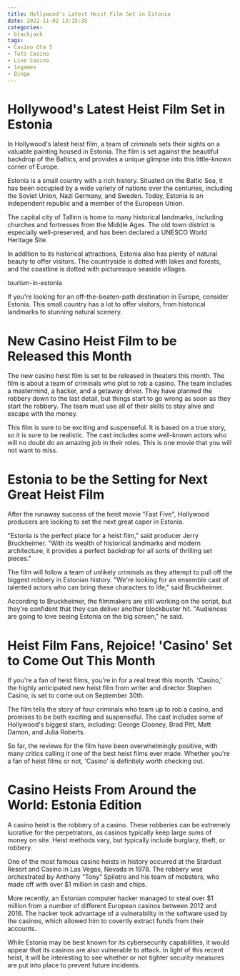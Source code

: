 ```yaml
---
title: Hollywood's Latest Heist Film Set in Estonia
date: 2022-11-02 13:15:35
categories:
- blackjack
tags:
- Casino Gta 5
- Toto Casino
- Live Casino
- 1xgames
- Bingo
---
```



#  Hollywood's Latest Heist Film Set in Estonia

In Hollywood's latest heist film, a team of criminals sets their sights on a valuable painting housed in Estonia. The film is set against the beautiful backdrop of the Baltics, and provides a unique glimpse into this little-known corner of Europe.

Estonia is a small country with a rich history. Situated on the Baltic Sea, it has been occupied by a wide variety of nations over the centuries, including the Soviet Union, Nazi Germany, and Sweden. Today, Estonia is an independent republic and a member of the European Union.

The capital city of Tallinn is home to many historical landmarks, including churches and fortresses from the Middle Ages. The old town district is especially well-preserved, and has been declared a UNESCO World Heritage Site.

In addition to its historical attractions, Estonia also has plenty of natural beauty to offer visitors. The countryside is dotted with lakes and forests, and the coastline is dotted with picturesque seaside villages.

 tourism-in-estonia

If you're looking for an off-the-beaten-path destination in Europe, consider Estonia. This small country has a lot to offer visitors, from historical landmarks to stunning natural scenery.

#  New Casino Heist Film to be Released this Month

The new casino heist film is set to be released in theaters this month. The film is about a team of criminals who plot to rob a casino. The team includes a mastermind, a hacker, and a getaway driver. They have planned the robbery down to the last detail, but things start to go wrong as soon as they start the robbery. The team must use all of their skills to stay alive and escape with the money.

This film is sure to be exciting and suspenseful. It is based on a true story, so it is sure to be realistic. The cast includes some well-known actors who will no doubt do an amazing job in their roles. This is one movie that you will not want to miss.

#  Estonia to be the Setting for Next Great Heist Film

After the runaway success of the heist movie "Fast Five", Hollywood producers are looking to set the next great caper in Estonia.

"Estonia is the perfect place for a heist film," said producer Jerry Bruckheimer. "With its wealth of historical landmarks and modern architecture, it provides a perfect backdrop for all sorts of thrilling set pieces."

The film will follow a team of unlikely criminals as they attempt to pull off the biggest robbery in Estonian history. "We're looking for an ensemble cast of talented actors who can bring these characters to life," said Bruckheimer.

According to Bruckheimer, the filmmakers are still working on the script, but they're confident that they can deliver another blockbuster hit. "Audiences are going to love seeing Estonia on the big screen," he said.

#  Heist Film Fans, Rejoice! 'Casino' Set to Come Out This Month 

If you're a fan of heist films, you're in for a real treat this month. 'Casino,' the highly anticipated new heist film from writer and director Stephen Casino, is set to come out on September 30th. 

The film tells the story of four criminals who team up to rob a casino, and promises to be both exciting and suspenseful. The cast includes some of Hollywood's biggest stars, including: George Clooney, Brad Pitt, Matt Damon, and Julia Roberts. 

So far, the reviews for the film have been overwhelmingly positive, with many critics calling it one of the best heist films ever made. Whether you're a fan of heist films or not, 'Casino' is definitely worth checking out.

#  Casino Heists From Around the World: Estonia Edition

A casino heist is the robbery of a casino. These robberies can be extremely lucrative for the perpetrators, as casinos typically keep large sums of money on site. Heist methods vary, but typically include burglary, theft, or robbery.

One of the most famous casino heists in history occurred at the Stardust Resort and Casino in Las Vegas, Nevada in 1978. The robbery was orchestrated by Anthony “Tony” Spilotro and his team of mobsters, who made off with over $1 million in cash and chips.

More recently, an Estonian computer hacker managed to steal over $1 million from a number of different European casinos between 2012 and 2016. The hacker took advantage of a vulnerability in the software used by the casinos, which allowed him to covertly extract funds from their accounts.

While Estonia may be best known for its cybersecurity capabilities, it would appear that its casinos are also vulnerable to attack. In light of this recent heist, it will be interesting to see whether or not tighter security measures are put into place to prevent future incidents.
